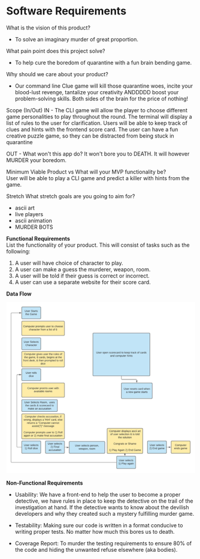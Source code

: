 # Software Requirements

What is the vision of this product?
- To solve an imaginary murder of great proportion. 

What pain point does this project solve?
- To help cure the boredom of quarantine with a fun brain bending game. 

Why should we care about your product?
- Our command line Clue game will kill those quarantine woes, incite your blood-lust revenge, tantalize your creativity  ANDDDDD boost your problem-solving skills.  Both sides of the brain for the price of nothing! 

Scope (In/Out)
IN - The CLI game will allow the player to choose different game personalities to play throughout the round. The terminal will display a list of rules to the user for clarification. Users will be able to keep track of clues and hints with the frontend score card. The user can have a fun creative puzzle game, so they can be distracted from being stuck in quarantine


OUT - What won't this app do? It won't bore you to DEATH. It will however MURDER your boredom. 


Minimum Viable Product vs
What will your MVP functionality be?<br>
User will be able to play a CLI game and predict a killer with hints from the game.

Stretch
What stretch goals are you going to aim for?<br>
- ascii art
- live players
- ascii animation
- MURDER BOTS

**Functional Requirements**<br>
List the functionality of your product. This will consist of tasks such as the following:

1. A user will have choice of character to play.
2. A user can make a guess the murderer, weapon, room.
3. A user will be told if their guess is correct or incorrect.
4. A user can use a separate website for their score card. 

**Data Flow**

![Domain Model](assets/dm.jpeg)

**Non-Functional Requirements** <br>
- Usability: We have a front-end to help the user to become a proper detective, we have rules in place to keep the detective on the trail of the investigation at hand. If the detective wants to know about the devilish developers and why they created such a mystery fulfilling murder game. 

- Testability: Making sure our code is written in a format conducive to writing proper tests. No matter how much this bores us to death.

- Coverage Report: To murder the testing requirements to ensure 80% of the code and hiding the unwanted refuse elsewhere (aka bodies).
